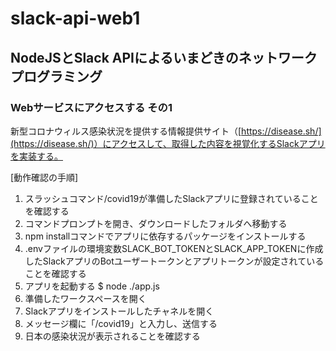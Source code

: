 # slack-api-web1

## NodeJSとSlack APIによるいまどきのネットワークプログラミング

### Webサービスにアクセスする その1

新型コロナウィルス感染状況を提供する情報提供サイト（[https://disease.sh/](https://disease.sh/)）にアクセスして、取得した内容を視覚化するSlackアプリを実装する。

[動作確認の手順]

1. スラッシュコマンド/covid19が準備したSlackアプリに登録されていることを確認する
1. コマンドプロンプトを開き、ダウンロードしたフォルダへ移動する
1. npm installコマンドでアプリに依存するパッケージをインストールする
1. .envファイルの環境変数SLACK_BOT_TOKENとSLACK_APP_TOKENに作成したSlackアプリのBotユーザートークンとアプリトークンが設定されていることを確認する
1. アプリを起動する
    $ node ./app.js
1. 準備したワークスペースを開く
1. Slackアプリをインストールしたチャネルを開く
1. メッセージ欄に「/covid19」と入力し、送信する
1. 日本の感染状況が表示されることを確認する
